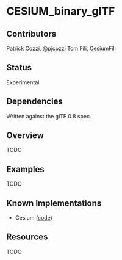 # CESIUM_binary_glTF

## Contributors

Patrick Cozzi, [@pjcozzi](https://twitter.com/pjcozzi)
Tom Fili, [CesiumFili](https://twitter.com/CesiumFili)

## Status

Experimental

## Dependencies

Written against the glTF 0.8 spec.

## Overview

TODO

## Examples

TODO

## Known Implementations

* Cesium ([code](https://github.com/AnalyticalGraphicsInc/cesium/blob/bgltf/Source/Scene/Model.js))

## Resources

TODO